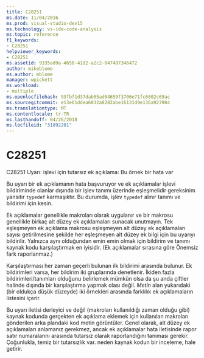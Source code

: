 ```yaml
---
title: C28251
ms.date: 11/04/2016
ms.prod: visual-studio-dev15
ms.technology: vs-ide-code-analysis
ms.topic: reference
f1_keywords:
- C28251
helpviewer_keywords:
- C28251
ms.assetid: 9335ad9a-4650-41d2-a2c2-0474d7346472
author: mikeblome
ms.author: mblome
manager: wpickett
ms.workload:
- multiple
ms.openlocfilehash: 93fbf1d37dab05ad04659f3706e71fc6802c69ac
ms.sourcegitcommit: e13e61ddea6032a8282abe16131d9e136a927984
ms.translationtype: MT
ms.contentlocale: tr-TR
ms.lasthandoff: 04/26/2018
ms.locfileid: "31892201"
---
```

# <a name="c28251"></a>C28251
C28251 Uyarı: işlevi için tutarsız ek açıklama: Bu örnek bir hata var

 Bu uyarı bir ek açıklamanın hata başvuruyor ve ek açıklamalar işlevi bildiriminde olanlar dışında bir işlev tanımı üzerinde eşleşmelidir gereksinim yansıtır `typedef` karmaşıktır. Bu durumda, işlev `typedef` alınır tanımı ve bildirimi için kesin.

 Ek açıklamalar genellikle makroları olarak uygulanır ve bir makrosu genellikle birkaç alt düzey ek açıklamaları sunacak unutmayın. Tek eşleşmeyen ek açıklama makrosu eşleşmeyen alt düzey ek açıklamaları sayısı getirilmesine şekilde her eşleşmeyen alt düzey ek bilgi için bu uyarıyı bildirilir. Yalnızca aynı olduğundan emin emin olmak için bildirim ve tanımı kaynak kodu karşılaştırmak en iyisidir. (Ek açıklamalar sırasına göre Önemsiz fark raporlanmaz.)

 Karşılaştırması her zaman geçerli bulunan ilk bildirimi arasında bulunur. Ek bildirimleri varsa, her bildirim iki gruplarında denetlenir. İkiden fazla bildirimleri/tanımları olduğunu belirlemek mümkün olsa da şu anda çiftler halinde dışında bir karşılaştırma yapmak olası değil.  *Metin* alan yukarıdaki (bir oldukça düşük düzeyde) iki örnekleri arasında farklılık ek açıklamaların listesini içerir.

 Bu uyarı iletisi derleyici ve değil (makroları kullanıldığı zaman olduğu gibi) kaynak kodunda gerçekten ek açıklama eklemek için kullanılan makroları gönderilen arka plandaki kod metin görüntüler. Genel olarak, alt düzey ek açıklamaları anlamanız gerekmez, ancak ek açıklamalar hata iletisinde rapor satır numaralarını arasında tutarsız olarak raporlandığını tanıması gerekir. Çoğunlukla, temiz bir tutarsızlık var. neden kaynak kodun bir inceleme, hale getirir.